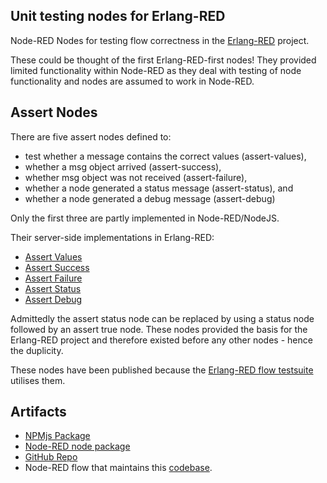 ## Unit testing nodes for Erlang-RED

Node-RED Nodes for testing flow correctness in the [Erlang-RED](https://github.com/gorenje/erlang-red) project.

These could be thought of the first Erlang-RED-first nodes! They provided limited functionality within Node-RED as they deal with testing of node functionality and nodes are assumed to work in Node-RED.

## Assert Nodes

There are five assert nodes defined to:

- test whether a message contains the correct values (assert-values),
- whether a msg object arrived (assert-success),
- whether msg object was not received (assert-failure),
- whether a node generated a status message (assert-status), and
- whether a node generated a debug message (assert-debug)

Only the first three are partly implemented in Node-RED/NodeJS.

Their server-side implementations in Erlang-RED:

- [Assert Values](https://github.com/gorenje/erlang-red/blob/0be7a2f3a629c399ff2b5c6d763e3132f9f2ea9f/src/nodes/ered_node_assert_values.erl)
- [Assert Success](https://github.com/gorenje/erlang-red/blob/0be7a2f3a629c399ff2b5c6d763e3132f9f2ea9f/src/nodes/ered_node_assert_success.erl)
- [Assert Failure](https://github.com/gorenje/erlang-red/blob/0be7a2f3a629c399ff2b5c6d763e3132f9f2ea9f/src/nodes/ered_node_assert_failure.erl)
- [Assert Status](https://github.com/gorenje/erlang-red/blob/0be7a2f3a629c399ff2b5c6d763e3132f9f2ea9f/src/nodes/ered_node_assert_status.erl)
- [Assert Debug](https://github.com/gorenje/erlang-red/blob/0be7a2f3a629c399ff2b5c6d763e3132f9f2ea9f/src/nodes/ered_node_assert_debug.erl)

Admittedly the assert status node can be replaced by using a status node followed by an assert true node. These nodes provided the basis for the Erlang-RED project and therefore existed before any other nodes - hence the duplicity.

These nodes have been published because the [Erlang-RED flow testsuite](https://github.com/gorenje/erlang-red-flow-testsuite) utilises them.

## Artifacts

- [NPMjs Package](https://www.npmjs.com/package/@gregoriusrippenstein/erlang-red-unittest)
- [Node-RED node package](https://flows.nodered.org/node/@gregoriusrippenstein/erlang-red-unittest)
- [GitHub Repo](https://github.com/gorenje/erlang-red-unittesting-nodes)
- Node-RED flow that maintains this [codebase](https://flowhub.org/f/ef91cb280e1bfd72).


